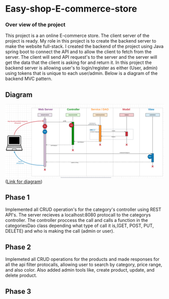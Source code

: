 # Easy-shop-E-commerce-store

### Over view of the project
This project is a an online E-commerce store. The client server of the project is ready. My role in this project is to create the backend server to make the website full-stack. I created the backend of the project using Java spring boot to connect the API and to allow the client to fetch from the server. The client will send API request's to the server and the server will get the data that the client is asking for and return it. In this project the backend server is allowing user's to login/register as either (User, admin) using tokens that is unique to each user/admin. Below is a diagram of the backend MVC pattern.

## Diagram
![backend-diagram](images/backendPatternDiagram.png)
([Link for diagram](https://lucid.app/lucidchart/0d55c612-f50c-4b17-9621-9e9d3adc7cc4/edit?viewport_loc=-1201%2C-1369%2C2994%2C1452%2C0_0&invitationId=inv_c38d4138-bce2-4911-960d-0b76ab51be17))

## Phase 1

Implemented all CRUD operation's for the category's controller using REST API's. The server recieves a localhost:8080 protocall to the categorys controller. The controller proccess the call and calls a function in the categoriesDao class depending what type of call it is,(GET, POST, PUT, DELETE) and who is making the call (admin or user).

## Phase 2

Implemeted all CRUD operations for the products and made responses for all the api filter protocalls, allowing user to search by category, price range, and also color. Also added admin tools like, create product, update, and delete product.

## Phase 3